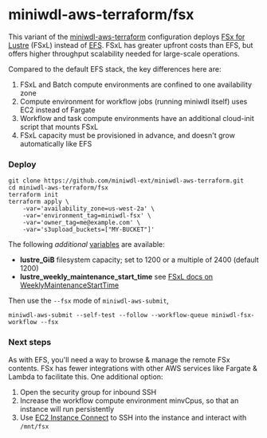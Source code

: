 # miniwdl-aws-terraform/fsx

This variant of the [miniwdl-aws-terraform](https://github.com/miniwdl-ext/miniwdl-aws-terraform) configuration deploys [FSx for Lustre](https://aws.amazon.com/fsx/lustre/) (FSxL) instead of [EFS](https://aws.amazon.com/efs/). FSxL has greater upfront costs than EFS, but offers higher throughput scalability needed for large-scale operations.

Compared to the default EFS stack, the key differences here are:

1. FSxL and Batch compute environments are confined to one availability zone
2. Compute environment for workflow jobs (running miniwdl itself) uses EC2 instead of Fargate
3. Workflow and task compute environments have an additional cloud-init script that mounts FSxL
4. FSxL capacity must be provisioned in advance, and doesn't grow automatically like EFS

### Deploy

```
git clone https://github.com/miniwdl-ext/miniwdl-aws-terraform.git
cd miniwdl-aws-terraform/fsx
terraform init
terraform apply \
    -var='availability_zone=us-west-2a' \
    -var='environment_tag=miniwdl-fsx' \
    -var='owner_tag=me@example.com' \
    -var='s3upload_buckets=["MY-BUCKET"]'
```

The following *additional* [variables](variables.tf) are available:

* **lustre_GiB** filesystem capacity; set to 1200 or a multiple of 2400 (default 1200)
* **lustre_weekly_maintenance_start_time** see [FSxL docs on WeeklyMaintenanceStartTime](https://docs.aws.amazon.com/fsx/latest/APIReference/API_UpdateFileSystemLustreConfiguration.html)

Then use the `--fsx` mode of `miniwdl-aws-submit`,

```
miniwdl-aws-submit --self-test --follow --workflow-queue miniwdl-fsx-workflow --fsx
```

### Next steps

As with EFS, you'll need a way to browse & manage the remote FSx contents. FSx has fewer integrations with other AWS services like Fargate & Lambda to facilitate this. One additional option:

1. Open the security group for inbound SSH
2. Increase the workflow compute environment minvCpus, so that an instance will run persistently
3. Use [EC2 Instance Connect](https://docs.aws.amazon.com/AWSEC2/latest/UserGuide/ec2-instance-connect-methods.html#connect-options) to SSH into the instance and interact with `/mnt/fsx`
